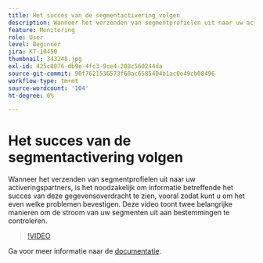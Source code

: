 ```yaml
---
title: Het succes van de segmentactivering volgen
description: Wanneer het verzenden van segmentprofielen uit naar uw activeringspartners, is het noodzakelijk om informatie betreffende het succes van deze gegevensoverdracht, vooral zo te zien y.. (De beschrijvingen zouden tussen 60 en 160 karakters moeten zijn)
feature: Monitoring
role: User
level: Beginner
jira: KT-10450
thumbnail: 343248.jpg
exl-id: 425c8876-db9e-4fc3-9ce4-208c560244da
source-git-commit: 90f7621536573f60ac6585404b1ac0e49cb08496
workflow-type: tm+mt
source-wordcount: '104'
ht-degree: 0%

---
```


# Het succes van de segmentactivering volgen

Wanneer het verzenden van segmentprofielen uit naar uw activeringspartners, is het noodzakelijk om informatie betreffende het succes van deze gegevensoverdracht te zien, vooral zodat kunt u om het even welke problemen bevestigen. Deze video toont twee belangrijke manieren om de stroom van uw segmenten uit aan bestemmingen te controleren.

>[!VIDEO](https://video.tv.adobe.com/v/343248/?quality=12&learn=on)

Ga voor meer informatie naar de [documentatie](https://experienceleague.adobe.com/docs/experience-platform/dataflows/ui/monitor-segments.html?lang=en).
